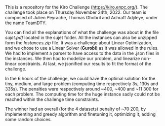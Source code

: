 This is a repository for the Kiro Challenge (https://kiro.enpc.org/). The challenge took place on Thursday November 24th, 2022.
Our team is composed of Julien Peyrache, Thomas Ghobril and Achraff Adjileye, under the name TeamDTY.

You can find all the explanations of what the challenge was about in the file _sujet.pdf_ located in the sujet folder. 
All the instances can also be unzipped form the _Instances.zip_ file.
It was a challenge about Linear Optimization, and we chose to use a Linear Solver (**Gurobi**) as it was allowed in the rules. 
We had to implement a parser to have access to the data in the .json files in the instances. We then had to modelize our problem, and linearize non-linear constraints.
At last, we jsonified our results to fit the format of the challenge.

In the 6 hours of the challenge, we could have the optimal solution for the tiny, medium, and large problem (computing time respectively 3s, 130s and 335s).
The penalties were respectively around ~400, ~400 and ~11 300 for each problem. The computing time for the huge instance sadly could not be reached within the challenge time constraints.

The winner had an overall (for the 4 datasets) penalty of ~70 200, by implementing and greedy algorithm and finetuning it, optimizing it, adding some random choices.
